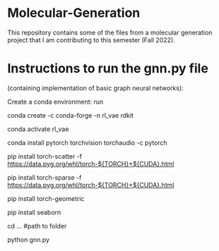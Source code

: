 # Molecular-Generation

This repository contains some of the files from a molecular generation project that I am contributing to this semester (Fall 2022). 

# Instructions to run the gnn.py file 
(containing implementation of basic graph neural networks):

Create a conda environment: run

conda create -c conda-forge -n rl_vae rdkit

conda activate rl_vae

conda install pytorch torchvision torchaudio -c pytorch

pip install torch-scatter -f https://data.pyg.org/whl/torch-${TORCH}+${CUDA}.html

pip install torch-sparse -f https://data.pyg.org/whl/torch-${TORCH}+${CUDA}.html

pip install torch-geometric

pip install seaborn

cd ... #path to folder

python gnn.py

